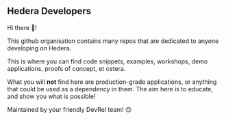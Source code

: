 ## Hedera Developers

Hi there 👋!

This github organisation contains many repos that are dedicated to anyone developing on Hedera.

This is where you can find code snippets,
examples, workshops, demo applications, proofs of concept, et cetera.

What you will **not** find here are production-grade applications,
or anything that could be used as a dependency in them.
The aim here is to educate, and show you what is possible!

Maintained by your friendly DevRel team! 😊
